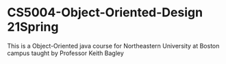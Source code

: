 # CS5004-Object-Oriented-Design 21Spring
This is a Object-Oriented java course for Northeastern University at Boston campus taught by Professor Keith Bagley



